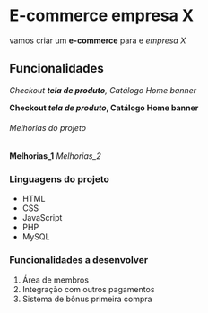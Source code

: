 # E-commerce empresa X
vamos criar um  **e-commerce** para e *empresa X* 

## Funcionalidades

_Checkout **tela de produto**, Catálogo Home banner_

**Checkout *tela de produto*, Catálogo Home banner**

###### Melhorias do projeto

**Melhorias_1** _Melhorias_2_

### Linguagens do projeto

* HTML
* CSS
* JavaScript
* PHP
* MySQL

### Funcionalidades a desenvolver

1. Área de membros
2. Integração com outros pagamentos
3. Sistema de bônus primeira  compra